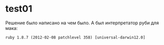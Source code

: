 test01
======

Решение было написано на чем было. А был интерпретатор руби для мака: 

`ruby 1.8.7 (2012-02-08 patchlevel 358) [universal-darwin12.0]`


